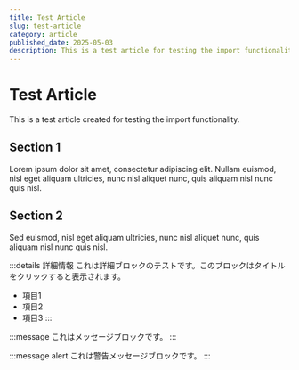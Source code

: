 ```yaml
---
title: Test Article
slug: test-article
category: article
published_date: 2025-05-03
description: This is a test article for testing the import functionality.
---
```


# Test Article

This is a test article created for testing the import functionality.

## Section 1

Lorem ipsum dolor sit amet, consectetur adipiscing elit. Nullam euismod, nisl eget aliquam ultricies, nunc nisl aliquet nunc, quis aliquam nisl nunc quis nisl.

## Section 2

Sed euismod, nisl eget aliquam ultricies, nunc nisl aliquet nunc, quis aliquam nisl nunc quis nisl.

:::details 詳細情報
これは詳細ブロックのテストです。このブロックはタイトルをクリックすると表示されます。

- 項目1
- 項目2
- 項目3
:::

:::message
これはメッセージブロックです。
:::

:::message alert
これは警告メッセージブロックです。
:::
